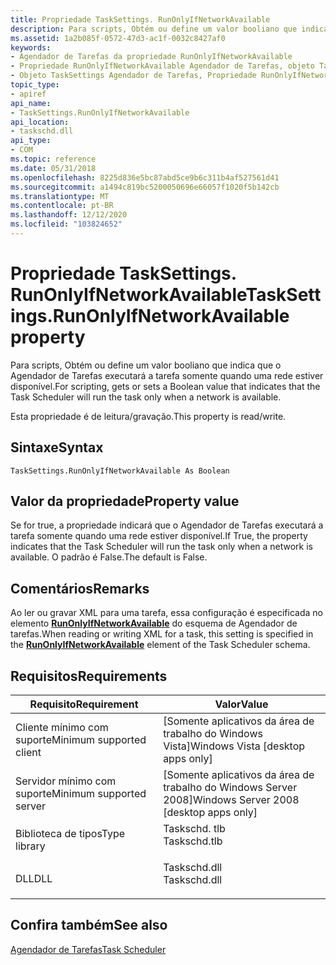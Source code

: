 ```yaml
---
title: Propriedade TaskSettings. RunOnlyIfNetworkAvailable
description: Para scripts, Obtém ou define um valor booliano que indica que o Agendador de Tarefas executará a tarefa somente quando uma rede estiver disponível.
ms.assetid: 1a2b085f-0572-47d3-ac1f-0032c8427af0
keywords:
- Agendador de Tarefas da propriedade RunOnlyIfNetworkAvailable
- Propriedade RunOnlyIfNetworkAvailable Agendador de Tarefas, objeto TaskSettings
- Objeto TaskSettings Agendador de Tarefas, Propriedade RunOnlyIfNetworkAvailable
topic_type:
- apiref
api_name:
- TaskSettings.RunOnlyIfNetworkAvailable
api_location:
- taskschd.dll
api_type:
- COM
ms.topic: reference
ms.date: 05/31/2018
ms.openlocfilehash: 8225d836e5bc87abd5ce9b6c311b4af527561d41
ms.sourcegitcommit: a1494c819bc5200050696e66057f1020f5b142cb
ms.translationtype: MT
ms.contentlocale: pt-BR
ms.lasthandoff: 12/12/2020
ms.locfileid: "103824652"
---
```

# <a name="tasksettingsrunonlyifnetworkavailable-property"></a><span data-ttu-id="331bc-106">Propriedade TaskSettings. RunOnlyIfNetworkAvailable</span><span class="sxs-lookup"><span data-stu-id="331bc-106">TaskSettings.RunOnlyIfNetworkAvailable property</span></span>

<span data-ttu-id="331bc-107">Para scripts, Obtém ou define um valor booliano que indica que o Agendador de Tarefas executará a tarefa somente quando uma rede estiver disponível.</span><span class="sxs-lookup"><span data-stu-id="331bc-107">For scripting, gets or sets a Boolean value that indicates that the Task Scheduler will run the task only when a network is available.</span></span>

<span data-ttu-id="331bc-108">Esta propriedade é de leitura/gravação.</span><span class="sxs-lookup"><span data-stu-id="331bc-108">This property is read/write.</span></span>

## <a name="syntax"></a><span data-ttu-id="331bc-109">Sintaxe</span><span class="sxs-lookup"><span data-stu-id="331bc-109">Syntax</span></span>


```VB
TaskSettings.RunOnlyIfNetworkAvailable As Boolean
```



## <a name="property-value"></a><span data-ttu-id="331bc-110">Valor da propriedade</span><span class="sxs-lookup"><span data-stu-id="331bc-110">Property value</span></span>

<span data-ttu-id="331bc-111">Se for true, a propriedade indicará que o Agendador de Tarefas executará a tarefa somente quando uma rede estiver disponível.</span><span class="sxs-lookup"><span data-stu-id="331bc-111">If True, the property indicates that the Task Scheduler will run the task only when a network is available.</span></span> <span data-ttu-id="331bc-112">O padrão é False.</span><span class="sxs-lookup"><span data-stu-id="331bc-112">The default is False.</span></span>

## <a name="remarks"></a><span data-ttu-id="331bc-113">Comentários</span><span class="sxs-lookup"><span data-stu-id="331bc-113">Remarks</span></span>

<span data-ttu-id="331bc-114">Ao ler ou gravar XML para uma tarefa, essa configuração é especificada no elemento [**RunOnlyIfNetworkAvailable**](taskschedulerschema-runonlyifnetworkavailable-settingstype-element.md) do esquema de Agendador de tarefas.</span><span class="sxs-lookup"><span data-stu-id="331bc-114">When reading or writing XML for a task, this setting is specified in the [**RunOnlyIfNetworkAvailable**](taskschedulerschema-runonlyifnetworkavailable-settingstype-element.md) element of the Task Scheduler schema.</span></span>

## <a name="requirements"></a><span data-ttu-id="331bc-115">Requisitos</span><span class="sxs-lookup"><span data-stu-id="331bc-115">Requirements</span></span>



| <span data-ttu-id="331bc-116">Requisito</span><span class="sxs-lookup"><span data-stu-id="331bc-116">Requirement</span></span> | <span data-ttu-id="331bc-117">Valor</span><span class="sxs-lookup"><span data-stu-id="331bc-117">Value</span></span> |
|-------------------------------------|-----------------------------------------------------------------------------------------|
| <span data-ttu-id="331bc-118">Cliente mínimo com suporte</span><span class="sxs-lookup"><span data-stu-id="331bc-118">Minimum supported client</span></span><br/> | <span data-ttu-id="331bc-119">\[Somente aplicativos da área de trabalho do Windows Vista\]</span><span class="sxs-lookup"><span data-stu-id="331bc-119">Windows Vista \[desktop apps only\]</span></span><br/>                                          |
| <span data-ttu-id="331bc-120">Servidor mínimo com suporte</span><span class="sxs-lookup"><span data-stu-id="331bc-120">Minimum supported server</span></span><br/> | <span data-ttu-id="331bc-121">\[Somente aplicativos da área de trabalho do Windows Server 2008\]</span><span class="sxs-lookup"><span data-stu-id="331bc-121">Windows Server 2008 \[desktop apps only\]</span></span><br/>                                    |
| <span data-ttu-id="331bc-122">Biblioteca de tipos</span><span class="sxs-lookup"><span data-stu-id="331bc-122">Type library</span></span><br/>             | <dl> <span data-ttu-id="331bc-123"><dt>Taskschd. tlb</dt></span><span class="sxs-lookup"><span data-stu-id="331bc-123"><dt>Taskschd.tlb</dt></span></span> </dl> |
| <span data-ttu-id="331bc-124">DLL</span><span class="sxs-lookup"><span data-stu-id="331bc-124">DLL</span></span><br/>                      | <dl> <span data-ttu-id="331bc-125"><dt>Taskschd.dll</dt></span><span class="sxs-lookup"><span data-stu-id="331bc-125"><dt>Taskschd.dll</dt></span></span> </dl> |



## <a name="see-also"></a><span data-ttu-id="331bc-126">Confira também</span><span class="sxs-lookup"><span data-stu-id="331bc-126">See also</span></span>

<dl> <dt>

[<span data-ttu-id="331bc-127">Agendador de Tarefas</span><span class="sxs-lookup"><span data-stu-id="331bc-127">Task Scheduler</span></span>](task-scheduler-start-page.md)
</dt> </dl>

 

 





